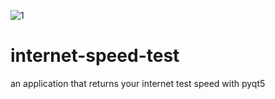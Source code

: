 ![1](https://user-images.githubusercontent.com/88026271/154424711-9b0fa71e-37f6-4726-8f3f-c8639bca504c.jpg)
# internet-speed-test
an application that returns your internet test speed with pyqt5 
